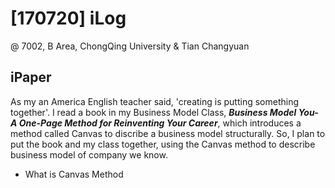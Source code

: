 # [170720] iLog
@ 7002, B Area, ChongQing University
& Tian Changyuan

## iPaper 

As my an America English teacher said, 'creating is putting something together'. I read a book in my Business Model Class, ___Business Model You- A One-Page Method for Reinventing Your Career___, which introduces a method called Canvas to discribe a business model structurally. So, I plan to put the book and my class together, using the Canvas method to describe business model of company we know.

- What is Canvas Method


